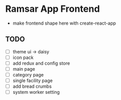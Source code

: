 # Ramsar App Frontend

- make frontend shape here with create-react-app

## TODO

- [ ] theme ui -> daisy
- [ ] icon pack
- [ ] add redux and config store
- [ ] main page
- [ ] category page
- [ ] single facility page
- [ ] add bread crumbs
- [ ] system worker setting
